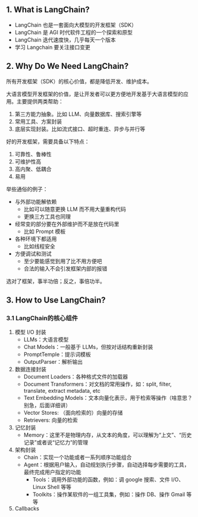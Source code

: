 ## 1. What is LangChain?
- LangChain 也是一套面向大模型的开发框架（SDK）
- LangChain 是 AGI 时代软件工程的一个探索和原型
- LangChain 迭代速度快，几乎每天一个版本
- 学习 Langchain 要关注接口变更

## 2. Why Do We Need LangChain?
所有开发框架（SDK）的核心价值，都是降低开发、维护成本。

大语言模型开发框架的价值，是让开发者可以更方便地开发基于大语言模型的应用。主要提供两类帮助：

1. 第三方能力抽象。比如 LLM、向量数据库、搜索引擎等
2. 常用工具、方案封装
3. 底层实现封装。比如流式接口、超时重连、异步与并行等

好的开发框架，需要具备以下特点：

1. 可靠性、鲁棒性
2. 可维护性高
3. 高内聚、低耦合
4. 易用

举些通俗的例子：

- 与外部功能解依赖
  - 比如可以随意更换 LLM 而不用大量重构代码
  - 更换三方工具也同理
- 经常变的部分要在外部维护而不是放在代码里
  - 比如 Prompt 模板
- 各种环境下都适用
  - 比如线程安全
- 方便调试和测试
  - 至少要能感觉到用了比不用方便吧
  - 合法的输入不会引发框架内部的报错

选对了框架，事半功倍；反之，事倍功半。

## 3. How to Use LangChain?
### 3.1 LangChain的核心组件
1. 模型 I/O 封装
   - LLMs：大语言模型
   - Chat Models：一般基于 LLMs，但按对话结构重新封装
   - PromptTemple：提示词模板
   - OutputParser：解析输出
2. 数据连接封装
   - Document Loaders：各种格式文件的加载器
   - Document Transformers：对文档的常用操作，如：split, filter, translate, extract metadata, etc
   - Text Embedding Models：文本向量化表示，用于检索等操作（啥意思？别急，后面详细讲）
   - Vector Stores: （面向检索的）向量的存储
   - Retrievers: 向量的检索
3. 记忆封装
   - Memory：这里不是物理内存，从文本的角度，可以理解为“上文”、“历史记录”或者说“记忆力”的管理
4. 架构封装
   - Chain：实现一个功能或者一系列顺序功能组合
   - Agent：根据用户输入，自动规划执行步骤，自动选择每步需要的工具，最终完成用户指定的功能
     - Tools：调用外部功能的函数，例如：调 google 搜索、文件 I/O、Linux Shell 等等
     - Toolkits：操作某软件的一组工具集，例如：操作 DB、操作 Gmail 等等
5. Callbacks


